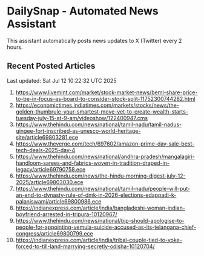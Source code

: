 # DailySnap - Automated News Assistant

This assistant automatically posts news updates to X (Twitter) every 2 hours.

## Recent Posted Articles

Last updated: Sat Jul 12 10:22:32 UTC 2025

1. https://www.livemint.com/market/stock-market-news/beml-share-price-to-be-in-focus-as-board-to-consider-stock-split-11752300744282.html
2. https://economictimes.indiatimes.com/markets/stocks/news/the-golden-thumbrule-your-smartest-move-yet-to-create-wealth-starts-tuesday-july-15-at-9-am/videoshow/122400947.cms
3. https://www.thehindu.com/news/national/tamil-nadu/tamil-nadus-gingee-fort-inscribed-as-unesco-world-heritage-site/article69803281.ece
4. https://www.theverge.com/tech/697602/amazon-prime-day-sale-best-tech-deals-2025-day-4
5. https://www.thehindu.com/news/national/andhra-pradesh/mangalagiri-handloom-sarees-and-fabrics-woven-in-tradition-draped-in-legacy/article69790758.ece
6. https://www.thehindu.com/news/the-hindu-morning-digest-july-12-2025/article69803030.ece
7. https://www.thehindu.com/news/national/tamil-nadu/people-will-put-an-end-to-dynasty-rule-of-dmk-in-2026-elections-edappadi-k-palaniswami/article69800986.ece
8. https://indianexpress.com/article/india/bangladeshi-woman-indian-boyfriend-arrested-in-tripura-10120967/
9. https://www.thehindu.com/news/national/bjp-should-apologise-to-people-for-appointing-vemula-suicide-accused-as-its-telangana-chief-congress/article69800799.ece
10. https://indianexpress.com/article/india/tribal-couple-tied-to-yoke-forced-to-till-land-marrying-secretly-odisha-10120704/

